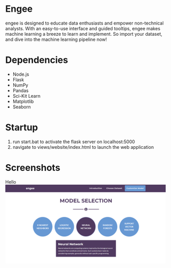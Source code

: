 # Engee

engee is designed to educate data enthusiasts and empower non-technical analysts. With an easy-to-use interface and guided tooltips, engee makes machine learning a breeze to learn and implement. So import your dataset, and dive into the machine learning pipeline now!

# Dependencies
* Node.js
* Flask
* NumPy
* Pandas
* Sci-Kit Learn
* Matplotlib
* Seaborn

# Startup
1. run start.bat to activate the flask server on localhost:5000
2. navigate to views/website/index.html to launch the web application

# Screenshots
Hello
![Selection Screenshot](screenshots/selection.png)
